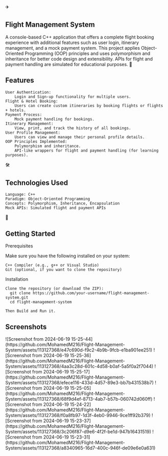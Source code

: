 ✈️ <h2>Flight Management System</h2>

A console-based C++ application that offers a complete flight booking experience with additional features such as user login, itinerary management, and a mock payment system. This project applies Object-Oriented Programming (OOP) principles and uses polymorphism and inheritance for better code design and extensibility. APIs for flight and payment handling are simulated for educational purposes.
🌟 <h2>Features</h2>

    User Authentication:
        Login and Sign-up functionality for multiple users.
    Flight & Hotel Booking:
        Users can create custom itineraries by booking flights or flights + hotels.
    Payment Process:
        Mock payment handling for bookings.
    Itinerary Management:
        View, print, and track the history of all bookings.
    User Profile Management:
        Users can view and manage their personal profile details.
    OOP Principles Implemented:
        Polymorphism and inheritance.
        API-like wrappers for flight and payment handling (for learning purposes).

🛠️ <h2>Technologies Used</h2>

    Language: C++
    Paradigm: Object-Oriented Programming
    Concepts: Polymorphism, Inheritance, Encapsulation
    Mock APIs: Simulated flight and payment APIs

🚀 <h2>Getting Started</h2>
Prerequisites

Make sure you have the following installed on your system:

    C++ Compiler (e.g., g++ or Visual Studio)
    Git (optional, if you want to clone the repository)

Installation

    Clone the repository (or download the ZIP):
      git clone https://github.com/your-username/flight-management-system.git
      cd flight-management-system

    Then Build and Run it.

<h2>Screenshots</h2>
![Screenshot from 2024-06-19 15-25-44](https://github.com/MohamedM216/Flight-Management-System/assets/113127368/e47c690d-f9c2-4b9b-9fcb-e1ba901ee251)
![Screenshot from 2024-06-19 15-25-36](https://github.com/MohamedM216/Flight-Management-System/assets/113127368/4aa3c28d-601c-4d58-b0af-5a5f0a2f7044)
![Screenshot from 2024-06-19 15-25-17](https://github.com/MohamedM216/Flight-Management-System/assets/113127368/efece116-433d-4d57-89e3-bb7b431538b7)
![Screenshot from 2024-06-19 15-25-05](https://github.com/MohamedM216/Flight-Management-System/assets/113127368/68f9d4ef-8713-4ab7-b57b-060742d060ff)
![Screenshot from 2024-06-19 15-24-22](https://github.com/MohamedM216/Flight-Management-System/assets/113127368/f0a8fb97-1d3f-4eb0-9946-9ce1ff92b379)
![Screenshot from 2024-06-19 15-23-37](https://github.com/MohamedM216/Flight-Management-System/assets/113127368/3c206f87-d9e6-4f2f-be1d-947b16431519)
![Screenshot from 2024-06-19 15-23-31](https://github.com/MohamedM216/Flight-Management-System/assets/113127368/a8340965-16d7-400c-946f-de09e6e0a631)
